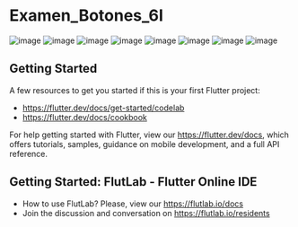 # Examen_Botones_6I

![image](https://github.com/user-attachments/assets/44a307c9-9688-4c9a-9b35-6b928470dbaa)
![image](https://github.com/user-attachments/assets/71cc859f-12db-4ee9-af62-b7799060231a)
![image](https://github.com/user-attachments/assets/7962d8cc-6148-44a7-aff5-113f57ff6bf7)
![image](https://github.com/user-attachments/assets/06473c3d-5d71-4c21-aa17-e6a5637a116d)
![image](https://github.com/user-attachments/assets/9640003f-9534-482b-91b7-219b0139e095)
![image](https://github.com/user-attachments/assets/572f6ee8-72e4-4ea2-a610-aa106e6ff5fe)
![image](https://github.com/user-attachments/assets/01bc148d-166f-4652-b4e7-e1efca88d605)
![image](https://github.com/user-attachments/assets/00fe0ddd-0f68-4fb5-803e-5dfdbfd760be)








## Getting Started

A few resources to get you started if this is your first Flutter project:

- https://flutter.dev/docs/get-started/codelab
- https://flutter.dev/docs/cookbook

For help getting started with Flutter, view our
https://flutter.dev/docs, which offers tutorials,
samples, guidance on mobile development, and a full API reference.

## Getting Started: FlutLab - Flutter Online IDE

- How to use FlutLab? Please, view our https://flutlab.io/docs
- Join the discussion and conversation on https://flutlab.io/residents
